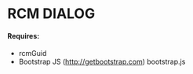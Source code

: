 RCM DIALOG
==========

#### Requires: ####

 - rcmGuid
 - Bootstrap JS (http://getbootstrap.com) bootstrap.js


